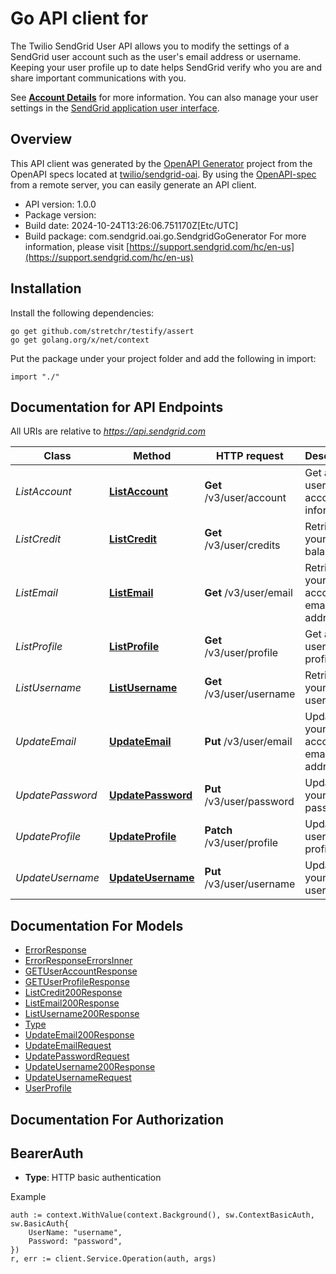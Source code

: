 # Go API client for 

The Twilio SendGrid User API allows you to modify the settings of a SendGrid user account such as the user's email address or username. Keeping your user profile up to date helps SendGrid verify who you are and share important communications with you.

See [**Account Details**](https://docs.sendgrid.com/ui/account-and-settings/account) for more information. You can also manage your user settings in the [SendGrid application user interface](https://app.sendgrid.com/account/details).

## Overview
This API client was generated by the [OpenAPI Generator](https://openapi-generator.tech) project from the OpenAPI specs located at [twilio/sendgrid-oai](https://github.com/twilio/sendgrid-oai/tree/main/spec).  By using the [OpenAPI-spec](https://www.openapis.org/) from a remote server, you can easily generate an API client.

- API version: 1.0.0
- Package version: 
- Build date: 2024-10-24T13:26:06.751170Z[Etc/UTC]
- Build package: com.sendgrid.oai.go.SendgridGoGenerator
For more information, please visit [https://support.sendgrid.com/hc/en-us](https://support.sendgrid.com/hc/en-us)

## Installation

Install the following dependencies:

```shell
go get github.com/stretchr/testify/assert
go get golang.org/x/net/context
```

Put the package under your project folder and add the following in import:

```golang
import "./"
```

## Documentation for API Endpoints

All URIs are relative to *https://api.sendgrid.com*

Class | Method | HTTP request | Description
------------ | ------------- | ------------- | -------------
*ListAccount* | [**ListAccount**](docs/ListAccount.md#listaccount) | **Get** /v3/user/account | Get a user&#39;s account information.
*ListCredit* | [**ListCredit**](docs/ListCredit.md#listcredit) | **Get** /v3/user/credits | Retrieve your credit balance
*ListEmail* | [**ListEmail**](docs/ListEmail.md#listemail) | **Get** /v3/user/email | Retrieve your account email address
*ListProfile* | [**ListProfile**](docs/ListProfile.md#listprofile) | **Get** /v3/user/profile | Get a user&#39;s profile
*ListUsername* | [**ListUsername**](docs/ListUsername.md#listusername) | **Get** /v3/user/username | Retrieve your username
*UpdateEmail* | [**UpdateEmail**](docs/UpdateEmail.md#updateemail) | **Put** /v3/user/email | Update your account email address
*UpdatePassword* | [**UpdatePassword**](docs/UpdatePassword.md#updatepassword) | **Put** /v3/user/password | Update your password
*UpdateProfile* | [**UpdateProfile**](docs/UpdateProfile.md#updateprofile) | **Patch** /v3/user/profile | Update a user&#39;s profile
*UpdateUsername* | [**UpdateUsername**](docs/UpdateUsername.md#updateusername) | **Put** /v3/user/username | Update your username


## Documentation For Models

 - [ErrorResponse](ErrorResponse.md)
 - [ErrorResponseErrorsInner](ErrorResponseErrorsInner.md)
 - [GETUserAccountResponse](GETUserAccountResponse.md)
 - [GETUserProfileResponse](GETUserProfileResponse.md)
 - [ListCredit200Response](ListCredit200Response.md)
 - [ListEmail200Response](ListEmail200Response.md)
 - [ListUsername200Response](ListUsername200Response.md)
 - [Type](Type.md)
 - [UpdateEmail200Response](UpdateEmail200Response.md)
 - [UpdateEmailRequest](UpdateEmailRequest.md)
 - [UpdatePasswordRequest](UpdatePasswordRequest.md)
 - [UpdateUsername200Response](UpdateUsername200Response.md)
 - [UpdateUsernameRequest](UpdateUsernameRequest.md)
 - [UserProfile](UserProfile.md)


## Documentation For Authorization



## BearerAuth

- **Type**: HTTP basic authentication

Example

```golang
auth := context.WithValue(context.Background(), sw.ContextBasicAuth, sw.BasicAuth{
    UserName: "username",
    Password: "password",
})
r, err := client.Service.Operation(auth, args)
```

